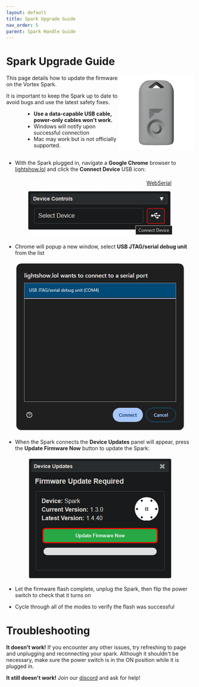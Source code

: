 ```yaml
---
layout: default
title: Spark Upgrade Guide
nav_order: 5
parent: Spark Handle Guide
---
```


# Spark Upgrade Guide

<img src="assets/images/spark-handle-render.png" style="max-width: 250px; width: 40%; float: right">

This page details how to update the firmware on the Vortex Spark.

It is important to keep the Spark up to date to avoid bugs and use the latest safety fixes.

<div style="margin-left: 50px; margin-right: 50px; margin-bottom: 30px;" markdown="1">

- **Use a data-capable USB cable, power-only cables won't work.**
- Windows will notify upon successful connection
- Mac may work but is not officially supported.

</div>

 - With the Spark plugged in, navigate a **Google Chrome** browser to [lightshow.lol](https://lightshow.lol) and click the **Connect Device** USB icon:

<div style="text-align: center; margin: 20px">
  <p style="color:white;"><b>Note:</b>
  Other browsers may work if they support <a href="https://developer.mozilla.org/en-US/docs/Web/API/Web_Serial_API#browser_compatibility">WebSerial</a></p>
  <img src="assets/images/connect-device.png">
</div>

 - Chrome will popup a new window, select **USB JTAG/serial debug unit** from the list

<div style="text-align: center; margin: 20px">
  <img src="assets/images/connect-chromadeck-serialport.png">
</div>

 - When the Spark connects the **Device Updates** panel will appear, press the **Update Firmware Now** button to update the Spark:

<div style="text-align: center; margin: 20px; display:flex; flex-direction: column; align-items: center;">
  <img src="assets/images/spark-firmware-update.png">
</div>

 - Let the firmware flash complete, unplug the Spark, then flip the power switch to check that it turns on
&nbsp; 
 
 - Cycle through all of the modes to verify the flash was successful

# Troubleshooting

**It doesn't work!**
If you encounter any other issues, try refreshing to page and unplugging and reconnecting your spark. Although it shouldn't be necessary, make sure the power switch is in the ON position while it is plugged in.

**It still doesn't work!**
Join our [discord](https://discord.gg/4R9at8S8Sn) and ask for help!
